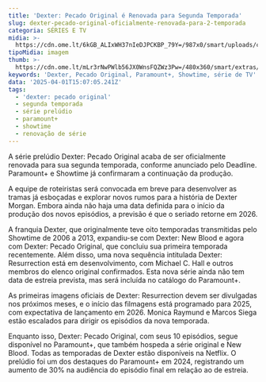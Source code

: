```yaml
---
title: 'Dexter: Pecado Original é Renovada para Segunda Temporada'
slug: dexter-pecado-original-oficialmente-renovada-para-2-temporada
categoria: SÉRIES E TV
midia: >-
  https://cdn.ome.lt/6kGB_ALIxWH37nIeDJPCKBP_79Y=/987x0/smart/uploads/conteudo/fotos/OMELETE_CAPA_-_2025-04-01T115416.263.png
tipoMidia: imagem
thumb: >-
  https://cdn.ome.lt/mLr3rNwPWlb56JX0WnsFQZWz3Pw=/480x360/smart/extras/conteudos/omelete_THUMB_-_2025-04-01T115357.160.png
keywords: 'Dexter, Pecado Original, Paramount+, Showtime, série de TV'
data: '2025-04-01T15:07:05.241Z'
tags:
  - 'dexter: pecado original'
  - segunda temporada
  - série prelúdio
  - paramount+
  - showtime
  - renovação de série
---
```


A série prelúdio Dexter: Pecado Original acaba de ser oficialmente renovada para sua segunda temporada, conforme anunciado pelo Deadline. Paramount+ e Showtime já confirmaram a continuação da produção.

A equipe de roteiristas será convocada em breve para desenvolver as tramas já esboçadas e explorar novos rumos para a história de Dexter Morgan. Embora ainda não haja uma data definida para o início da produção dos novos episódios, a previsão é que o seriado retorne em 2026.

A franquia Dexter, que originalmente teve oito temporadas transmitidas pelo Showtime de 2006 a 2013, expandiu-se com Dexter: New Blood e agora com Dexter: Pecado Original, que concluiu sua primeira temporada recentemente. Além disso, uma nova sequência intitulada Dexter: Resurrection está em desenvolvimento, com Michael C. Hall e outros membros do elenco original confirmados. Esta nova série ainda não tem data de estreia prevista, mas será incluída no catálogo do Paramount+.

As primeiras imagens oficiais de Dexter: Resurrection devem ser divulgadas nos próximos meses, e o início das filmagens está programado para 2025, com expectativa de lançamento em 2026. Monica Raymund e Marcos Siega estão escalados para dirigir os episódios da nova temporada.

Enquanto isso, Dexter: Pecado Original, com seus 10 episódios, segue disponível no Paramount+, que também hospeda a série original e New Blood. Todas as temporadas de Dexter estão disponíveis na Netflix. O prelúdio foi um dos destaques do Paramount+ em 2024, registrando um aumento de 30% na audiência do episódio final em relação ao de estreia.
